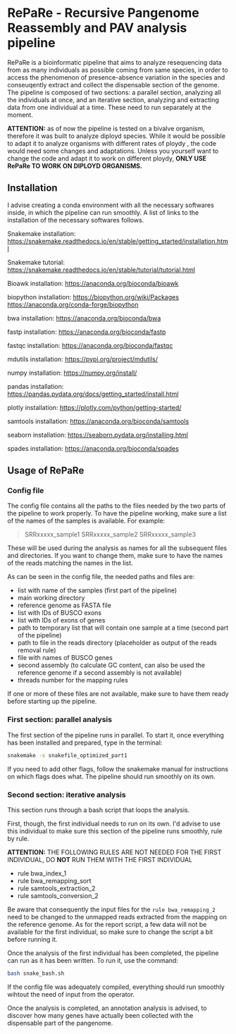 # RePaRe - Recursive Pangenome Reassembly and PAV analysis pipeline
<!--
da aggiungere istruzioni per:
- installazione conda environment
- modifica config file
- costruzione paths ed eventualmente directories
- utilizzo snakefile 1
- utilizzo snakefile 2
- utilizzo e modifica snake_bash
-->

RePaRe is a bioinformatic pipeline that aims to analyze resequencing data from as many individuals as possible coming from same species, in order to access the phenomenon of presence-absence variation in the species and conseuqently extract and collect the dispensable section of the genome.
The pipeline is composed of two sections: a parallel section, analyzing all the individuals at once, and an iterative section, analyzing and extracting data from one individual at a time.
These need to run separately at the moment.

**ATTENTION:** as of now the pipeline is tested on a bivalve organism, therefore it was built to analyze diployd species. While it would be possible to adapt it to analyze organisms with different rates of ploydy <!--esiste come parola? controllare-->, the code would need some changes and adaptations. Unless you yourself want to change the code and adapt it to work on different ploydy, **ONLY USE RePaRe TO WORK ON DIPLOYD ORGANISMS.**


## Installation

<!--
controllare che siano tutti i software necessari!
-->
I advise creating a conda environment with all the necessary softwares inside, in which the pipeline can run smoothly.
A list of links to the installation of the necessary softwares follows.

Snakemake installation:
https://snakemake.readthedocs.io/en/stable/getting_started/installation.html

Snakemake tutorial:
https://snakemake.readthedocs.io/en/stable/tutorial/tutorial.html

Bioawk installation:
https://anaconda.org/bioconda/bioawk

biopython installation:
https://biopython.org/wiki/Packages
https://anaconda.org/conda-forge/biopython

bwa installation:
https://anaconda.org/bioconda/bwa

fastp installation:
https://anaconda.org/bioconda/fastp

fastqc installation:
https://anaconda.org/bioconda/fastqc

mdutils installation:
https://pypi.org/project/mdutils/

numpy installation:
https://numpy.org/install/

pandas installation:
https://pandas.pydata.org/docs/getting_started/install.html

plotly installation:
https://plotly.com/python/getting-started/

samtools installation:
https://anaconda.org/bioconda/samtools

seaborn installation:
https://seaborn.pydata.org/installing.html

spades installation:
https://anaconda.org/bioconda/spades


## Usage of RePaRe

### Config file

The config file contains all the paths to the files needed by the two parts of the pipeline to work properly.
To have the pipeline working, make sure a list of the names of the samples is available. For example:

> SRRxxxxx_sample1
> SRRxxxxx_sample2
> SRRxxxxx_sample3

These will be used during the analysis as names for all the subsequent files and directories. If you want to change them, make sure to have the names of the reads matching the names in the list.

As can be seen in the config file, the needed paths and files are:

- list with name of the samples (first part of the pipeline)
- main working directory
- reference genome as FASTA file
- list with IDs of BUSCO exons
- list with IDs of exons of genes
- path to temporary list that will contain one sample at a time (second part of the pipeline)
- path to file in the reads directory (placeholder as output of the reads removal rule)
- file with names of BUSCO genes
- second assembly (to calculate GC content, can also be used the reference genome if a second assembly is not available)
- threads number for the mapping rules

If one or more of these files are not available, make sure to have them ready before starting up the pipeline.

### First section: parallel analysis

The first section of the pipeline runs in parallel. To start it, once everything has been installed and prepared, type in the terminal:
```bash
snakemake -s snakefile_optimized_part1
```

If you need to add other flags, follow the snakemake manual for instructions on which flags does what.
The pipeline should run smoothly on its own.

### Second section: iterative analysis

This section runs through a bash script that loops the analysis.

First, though, the first individual needs to run on its own. I'd advise to use this individual to make sure this section of the pipeline runs smoothly, rule by rule. 

**ATTENTION:** THE FOLLOWING RULES ARE NOT NEEDED FOR THE FIRST INDIVIDUAL, DO **NOT** RUN THEM WITH THE FIRST INDIVIDUAL

- rule bwa_index_1
- rule bwa_remapping_sort
- rule samtools_extraction_2
- rule samtools_conversion_2

Be aware that consequently the input files for the `rule bwa_remapping_2` need to be changed to the unmapped reads extracted from the mapping on the reference genome.
As for the report script, a few data will not be available for the first individual, so make sure to change the script a bit before running it.
<!--sarebbe forse più semplice creare una pipeline adattata per il primo individuo? pensarci-->

Once the analysis of the first individual has been completed, the pipeline can run as it has been written.
To run it, use the command:

```bash
bash snake_bash.sh
```

If the config file was adequately compiled, everything should run smoothly wihtout the need of input from the operator.


Once the analysis is completed, an annotation analysis is advised, to discover how many genes have actually been collected with the dispensable part of the pangenome.